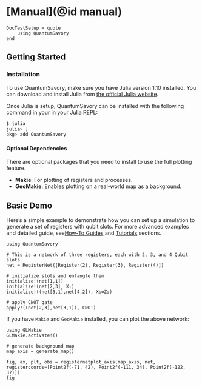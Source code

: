 # [Manual](@id manual)

```@meta
DocTestSetup = quote
    using QuantumSavory
end
```

## Getting Started

### Installation

To use QuantumSavory, make sure you have Julia version 1.10 installed. You can download and install Julia from [the official Julia website](https://julialang.org/downloads/).

Once Julia is setup, QuantumSavory can be installed with the following command in your in your Julia REPL:
```bash
$ julia
julia> ]
pkg> add QuantumSavory
```

#### Optional Dependencies

There are optional packages that you need to install to use the full plotting feature.
- **Makie**: For plotting of registers and processes.
- **GeoMakie**: Enables plotting on a real-world map as a background.

## Basic Demo

Here’s a simple example to demonstrate how you can set up a simulation to generate a set of registers with qubit slots. For more advanced examples and detailed guide, see[How-To Guides](@ref) and [Tutorials](@ref) sections.

```
using QuantumSavory

# This is a network of three registers, each with 2, 3, and 4 Qubit slots.
net = RegisterNet([Register(2), Register(3), Register(4)])

# initialize slots and entangle them
initialize!(net[1,1])
initialize!(net[2,3], X₁)
initialize!((net[3,1],net[4,2]), X₁⊗Z₂)

# apply CNOT gate
apply!((net[2,3],net[3,1]), CNOT)
```

If you have `Makie` and `GeoMakie` installed, you can plot the above network:
```
using GLMakie
GLMakie.activate!()

# generate background map
map_axis = generate_map()

fig, ax, plt, obs = registernetplot_axis(map_axis, net, registercoords=[Point2f(-71, 42), Point2f(-111, 34), Point2f(-122, 37)])
fig
```
